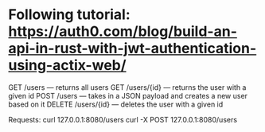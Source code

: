 # Following tutorial: https://auth0.com/blog/build-an-api-in-rust-with-jwt-authentication-using-actix-web/ 

GET /users — returns all users
GET /users/{id} — returns the user with a given id
POST /users — takes in a JSON payload and creates a new user based on it
DELETE /users/{id} — deletes the user with a given id

Requests:
curl 127.0.0.1:8080/users
curl -X POST 127.0.0.1:8080/users